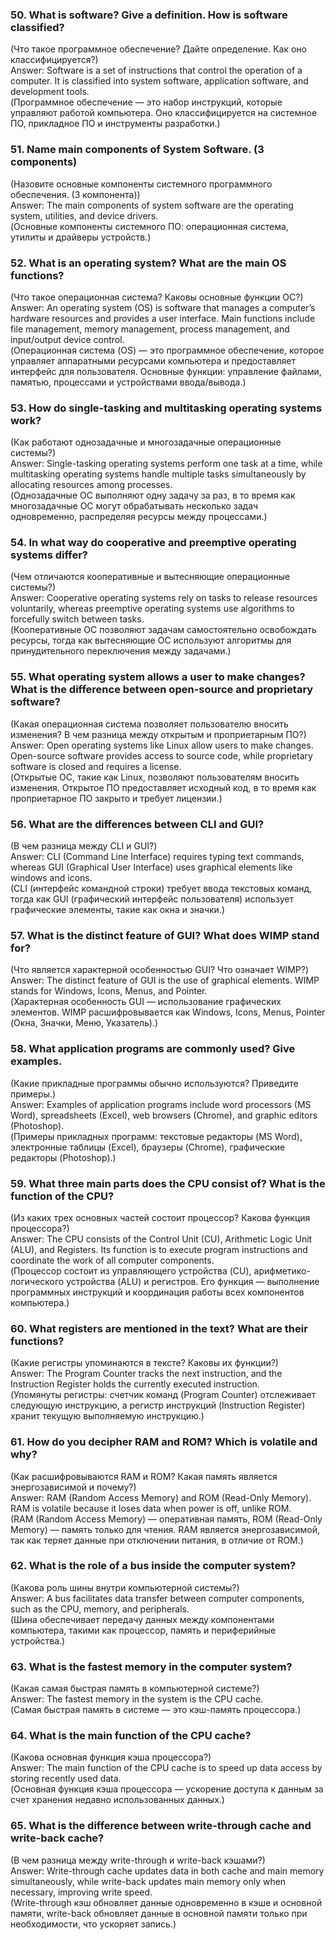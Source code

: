 
### 50. What is software? Give a definition. How is software classified?<br>
(Что такое программное обеспечение? Дайте определение. Как оно классифицируется?)<br>
Answer: Software is a set of instructions that control the operation of a computer. It is classified into system software, application software, and development tools.<br>
(Программное обеспечение — это набор инструкций, которые управляют работой компьютера. Оно классифицируется на системное ПО, прикладное ПО и инструменты разработки.)<br>
### 51. Name main components of System Software. (3 components)<br>
(Назовите основные компоненты системного программного обеспечения. (3 компонента))<br>
Answer: The main components of system software are the operating system, utilities, and device drivers.<br>
(Основные компоненты системного ПО: операционная система, утилиты и драйверы устройств.)<br>
### 52. What is an operating system? What are the main OS functions?<br>
(Что такое операционная система? Каковы основные функции ОС?)<br>
Answer: An operating system (OS) is software that manages a computer’s hardware resources and provides a user interface. Main functions include file management, memory management, process management, and input/output device control.<br>
(Операционная система (OS) — это программное обеспечение, которое управляет аппаратными ресурсами компьютера и предоставляет интерфейс для пользователя. Основные функции: управление файлами, памятью, процессами и устройствами ввода/вывода.)<br>
### 53. How do single-tasking and multitasking operating systems work?<br>
(Как работают однозадачные и многозадачные операционные системы?)<br>
Answer: Single-tasking operating systems perform one task at a time, while multitasking operating systems handle multiple tasks simultaneously by allocating resources among processes.<br>
(Однозадачные ОС выполняют одну задачу за раз, в то время как многозадачные ОС могут обрабатывать несколько задач одновременно, распределяя ресурсы между процессами.)<br>
### 54. In what way do cooperative and preemptive operating systems differ?<br>
(Чем отличаются кооперативные и вытесняющие операционные системы?)<br>
Answer: Cooperative operating systems rely on tasks to release resources voluntarily, whereas preemptive operating systems use algorithms to forcefully switch between tasks.<br>
(Кооперативные ОС позволяют задачам самостоятельно освобождать ресурсы, тогда как вытесняющие ОС используют алгоритмы для принудительного переключения между задачами.)<br>
### 55. What operating system allows a user to make changes? What is the difference between open-source and proprietary software?<br>
(Какая операционная система позволяет пользователю вносить изменения? В чем разница между открытым и проприетарным ПО?)<br>
Answer: Open operating systems like Linux allow users to make changes. Open-source software provides access to source code, while proprietary software is closed and requires a license.<br>
(Открытые ОС, такие как Linux, позволяют пользователям вносить изменения. Открытое ПО предоставляет исходный код, в то время как проприетарное ПО закрыто и требует лицензии.)<br>
### 56. What are the differences between CLI and GUI?<br>
(В чем разница между CLI и GUI?)<br>
Answer: CLI (Command Line Interface) requires typing text commands, whereas GUI (Graphical User Interface) uses graphical elements like windows and icons.<br>
(CLI (интерфейс командной строки) требует ввода текстовых команд, тогда как GUI (графический интерфейс пользователя) использует графические элементы, такие как окна и значки.)<br>
### 57. What is the distinct feature of GUI? What does WIMP stand for?<br>
(Что является характерной особенностью GUI? Что означает WIMP?)<br>
Answer: The distinct feature of GUI is the use of graphical elements. WIMP stands for Windows, Icons, Menus, and Pointer.<br>
(Характерная особенность GUI — использование графических элементов. WIMP расшифровывается как Windows, Icons, Menus, Pointer (Окна, Значки, Меню, Указатель).)<br>
### 58. What application programs are commonly used? Give examples.<br>
(Какие прикладные программы обычно используются? Приведите примеры.)<br>
Answer: Examples of application programs include word processors (MS Word), spreadsheets (Excel), web browsers (Chrome), and graphic editors (Photoshop).<br>
(Примеры прикладных программ: текстовые редакторы (MS Word), электронные таблицы (Excel), браузеры (Chrome), графические редакторы (Photoshop).)<br>
### 59. What three main parts does the CPU consist of? What is the function of the CPU?<br>
(Из каких трех основных частей состоит процессор? Какова функция процессора?)<br>
Answer: The CPU consists of the Control Unit (CU), Arithmetic Logic Unit (ALU), and Registers. Its function is to execute program instructions and coordinate the work of all computer components.<br>
(Процессор состоит из управляющего устройства (CU), арифметико-логического устройства (ALU) и регистров. Его функция — выполнение программных инструкций и координация работы всех компонентов компьютера.)<br>
### 60. What registers are mentioned in the text? What are their functions?<br>
(Какие регистры упоминаются в тексте? Каковы их функции?)<br>
Answer: The Program Counter tracks the next instruction, and the Instruction Register holds the currently executed instruction.<br>
(Упомянуты регистры: счетчик команд (Program Counter) отслеживает следующую инструкцию, а регистр инструкций (Instruction Register) хранит текущую выполняемую инструкцию.)<br>
### 61. How do you decipher RAM and ROM? Which is volatile and why?<br>
(Как расшифровываются RAM и ROM? Какая память является энергозависимой и почему?)<br>
Answer: RAM (Random Access Memory) and ROM (Read-Only Memory). RAM is volatile because it loses data when power is off, unlike ROM.<br>
(RAM (Random Access Memory) — оперативная память, ROM (Read-Only Memory) — память только для чтения. RAM является энергозависимой, так как теряет данные при отключении питания, в отличие от ROM.)<br>
### 62. What is the role of a bus inside the computer system?<br>
(Какова роль шины внутри компьютерной системы?)<br>
Answer: A bus facilitates data transfer between computer components, such as the CPU, memory, and peripherals.<br>
(Шина обеспечивает передачу данных между компонентами компьютера, такими как процессор, память и периферийные устройства.)<br>
### 63. What is the fastest memory in the computer system?<br>
(Какая самая быстрая память в компьютерной системе?)<br>
Answer: The fastest memory in the system is the CPU cache.<br>
(Самая быстрая память в системе — это кэш-память процессора.)<br>
### 64. What is the main function of the CPU cache?<br>
(Какова основная функция кэша процессора?)<br>
Answer: The main function of the CPU cache is to speed up data access by storing recently used data.<br>
(Основная функция кэша процессора — ускорение доступа к данным за счет хранения недавно использованных данных.)<br>
### 65. What is the difference between write-through cache and write-back cache?<br>
(В чем разница между write-through и write-back кэшами?)<br>
Answer: Write-through cache updates data in both cache and main memory simultaneously, while write-back updates main memory only when necessary, improving write speed.<br>
(Write-through кэш обновляет данные одновременно в кэше и основной памяти, write-back обновляет данные в основной памяти только при необходимости, что ускоряет запись.)<br>
